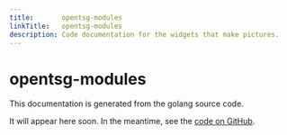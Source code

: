 ```yaml
---
title:       opentsg-modules
linkTitle:   opentsg-modules
description: Code documentation for the widgets that make pictures.
---
```


# opentsg-modules

This documentation is generated from the golang source code.

It will appear here soon. In the meantime, see the [code on GitHub][1].

[1]: https://github.com/mrmxf/opentsg-modules
